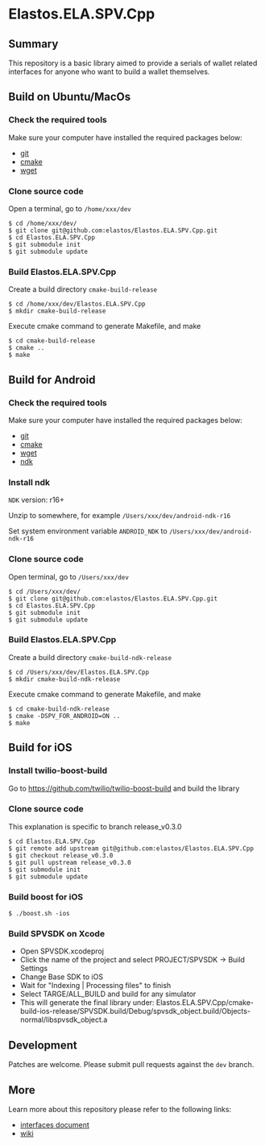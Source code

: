 # Elastos.ELA.SPV.Cpp

## Summary
This repository is a basic library aimed to provide a serials of wallet related interfaces for anyone who want to build a wallet themselves.


## Build on Ubuntu/MacOs
### Check the required tools
Make sure your computer have installed the required packages below:
* [git](https://www.git-scm.com/downloads)
* [cmake](https://cmake.org/download)
* [wget](https://www.gnu.org/software/wget)

### Clone source code
Open a terminal, go to `/home/xxx/dev`
```shell
$ cd /home/xxx/dev/
$ git clone git@github.com:elastos/Elastos.ELA.SPV.Cpp.git
$ cd Elastos.ELA.SPV.Cpp
$ git submodule init
$ git submodule update
```

### Build Elastos.ELA.SPV.Cpp

Create a build directory `cmake-build-release`
```shell
$ cd /home/xxx/dev/Elastos.ELA.SPV.Cpp
$ mkdir cmake-build-release
```

Execute cmake command to generate Makefile, and make
```shell
$ cd cmake-build-release
$ cmake ..
$ make
```


## Build for Android
### Check the required tools
Make sure your computer have installed the required packages below:
* [git](https://www.git-scm.com/downloads)
* [cmake](https://cmake.org/download)
* [wget](https://www.gnu.org/software/wget)
* [ndk](https://developer.android.com/ndk/downloads/)

### Install ndk
`NDK` version: r16+

Unzip to somewhere, for example `/Users/xxx/dev/android-ndk-r16`

Set system environment variable `ANDROID_NDK` to `/Users/xxx/dev/android-ndk-r16`

### Clone source code
Open terminal, go to `/Users/xxx/dev`
```shell
$ cd /Users/xxx/dev/
$ git clone git@github.com:elastos/Elastos.ELA.SPV.Cpp.git
$ cd Elastos.ELA.SPV.Cpp
$ git submodule init
$ git submodule update
```

### Build Elastos.ELA.SPV.Cpp

Create a build directory `cmake-build-ndk-release`
```shell
$ cd /Users/xxx/dev/Elastos.ELA.SPV.Cpp
$ mkdir cmake-build-ndk-release
```

Execute cmake command to generate Makefile, and make
```shell
$ cd cmake-build-ndk-release
$ cmake -DSPV_FOR_ANDROID=ON ..
$ make
```


## Build for iOS
### Install twilio-boost-build
Go to https://github.com/twilio/twilio-boost-build and build the library

### Clone source code
This explanation is specific to branch release_v0.3.0
```$ git clone https://github.com/ademcan/Elastos.ELA.SPV.Cpp
$ cd Elastos.ELA.SPV.Cpp
$ git remote add upstream git@github.com:elastos/Elastos.ELA.SPV.Cpp
$ git checkout release_v0.3.0
$ git pull upstream release_v0.3.0
$ git submodule init
$ git submodule update
```

### Build boost for iOS
```$ cd ThirdParty/twilio-boost-build
$ ./boost.sh -ios
```

### Build SPVSDK on Xcode
* Open SPVSDK.xcodeproj
* Click the name of the project and select PROJECT/SPVSDK -> Build Settings
* Change Base SDK to iOS
* Wait for "Indexing | Processing files" to finish
* Select TARGE/ALL_BUILD and build for any simulator
* This will generate the final library under: Elastos.ELA.SPV.Cpp/cmake-build-ios-release/SPVSDK.build/Debug/spvsdk_object.build/Objects-normal/libspvsdk_object.a



## Development
Patches are welcome. Please submit pull requests against the `dev` branch.


## More

Learn more about this repository please refer to the following links:
- [interfaces document](https://raindust.github.io/Elastos.ELA.SPV.Cpp.Document/)
- [wiki](https://github.com/elastos/Elastos.ELA.SPV.Cpp/wiki)
